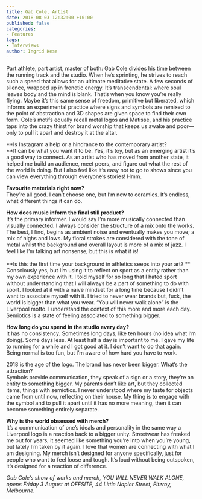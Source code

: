 ```yaml
---
title: Gab Cole, Artist
date: 2018-08-03 12:32:00 +10:00
published: false
categories:
- Features
tags:
- Interviews
author: Ingrid Kesa
---
```


Part athlete, part artist, master of both: Gab Cole divides his time between the running track and the studio. When he’s sprinting, he strives to reach such a speed that allows for an ultimate meditative state. A few seconds of silence, wrapped up in frenetic energy. It’s transcendental: where soul leaves body and the mind is blank. That’s when you know you’re really flying. Maybe it’s this same sense of freedom, primitive but liberated, which informs an experimental practice where signs and symbols are remixed to the point of abstraction and 3D shapes are given space to find their own form. Cole’s motifs equally recall metal logos and Matisse, and his practice taps into the crazy thirst for brand worship that keeps us awake and poor—only to pull it apart and destroy it at the altar.

**Is Instagram a help or a hindrance to the contemporary artist?\
**It can be what you want it to be. Yes, it’s toy, but as an emerging artist it’s a good way to connect. As an artist who has moved from another state, it helped me build an audience, meet peers, and figure out what the rest of the world is doing. But I also feel like it’s easy not to go to shows since you can view everything through everyone’s stories! Hmm.

**Favourite materials right now?**\
They’re all good. I can’t choose one, but I’m new to ceramics. It’s endless, what different things it can do. 

**How does music inform the final still product?**\
It’s the primary informer. I would say I’m more musically connected than visually connected. I always consider the structure of a mix onto the works. The best, I find, begins as ambient noise and eventually makes you move; a mix of highs and lows. My floral strokes are considered with the tone of metal whilst the background and overall layout is more of a mix of jazz. I feel like I’m talking art nonsense, but this is what it is!\
 \
**Is this the first time your background in athletics seeps into your art? **\
Consciously yes, but I’m using it to reflect on sport as a entity rather than my own experience with it. I told myself for so long that I hated sport without understanding that I will always be a part of something to do with sport. I looked at it with a naive mindset for a long time because I didn’t want to associate myself with it. I tried to never wear brands but, fuck, the world is bigger than what you wear. “You will never walk alone” is the Liverpool motto. I understand the context of this more and more each day. Semiotics is a state of feeling associated to something bigger. 

**How long do you spend in the studio every day?**\
It has no consistency. Sometimes long days, like ten hours (no idea what I’m doing). Some days less. At least half a day is important to me. I gave my life to running for a while and I got good at it. I don’t want to do that again. Being normal is too fun, but I’m aware of how hard you have to work. 

2018 is the age of the logo. The brand has never been bigger. What’s the attraction?\
Symbols provide communication, they speak of a sign or a story, they’re an entity to something bigger. My parents don’t like art, but they collected items, things with semiotics. I never understood where my taste for objects came from until now, reflecting on their house. My thing is to engage with the symbol and to pull it apart until it has no more meaning, then it can become something entirely separate.

**Why is the world obsessed with merch?**\
It’s a communication of one’s ideals and personality in the same way a Liverpool logo is a reaction back to a bigger unity. Streetwear has freaked me out for years; it seemed like something you’re into when you’re young, but lately I’m taken by it again. I love that women are connecting with what I am designing. My merch isn’t designed for anyone specifically, just for people who want to feel loose and tough. It’s loud without being outspoken, it’s designed for a reaction of difference.

*Gab Cole’s show of works and merch, YOU WILL NEVER WALK ALONE, opens  Friday 3 August at OFFSITE, 44 Little Napier Street, Fitzroy, Melbourne.*